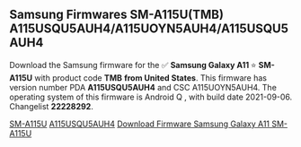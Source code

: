 <h2>Samsung Firmwares SM-A115U(TMB) A115USQU5AUH4/A115UOYN5AUH4/A115USQU5AUH4</h2>
Download the Samsung firmware for the ✅ <strong>Samsung Galaxy A11 </strong> ⭐ <strong>SM-A115U</strong> with product code <strong>TMB</strong> <strong> from United States</strong>. This firmware has version number PDA <strong>A115USQU5AUH4</strong> and CSC A115UOYN5AUH4. The operating system of this firmware is Android Q , with build date 2021-09-06. Changelist <strong>22228292</strong>.


[SM-A115U](https://samfirm.shop/samsung/model/SM-A115U)
[A115USQU5AUH4](https://samfirm.shop/samsung/pda/A115USQU5AUH4)
[Download Firmware Samsung Galaxy A11 SM-A115U](https://samfirm.shop/samsung/firmware/452470)
